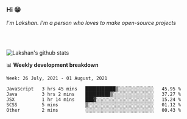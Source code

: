 ### Hi 😁

*I'm Lakshan. I'm a person who loves to make open-source projects*


<br/><br/>

![Lakshan's github stats](https://github-readme-stats.vercel.app/api?username=sandaruwan98&show_icons=true&theme=prussian )<br/>



📊 **Weekly development breakdown**
<!--START_SECTION:waka-->
```text
Week: 26 July, 2021 - 01 August, 2021

JavaScript   3 hrs 45 mins   ███████████▒░░░░░░░░░░░░░   45.95 % 
Java         3 hrs 2 mins    █████████▒░░░░░░░░░░░░░░░   37.27 % 
JSX          1 hr 14 mins    ███▓░░░░░░░░░░░░░░░░░░░░░   15.24 % 
SCSS         5 mins          ▒░░░░░░░░░░░░░░░░░░░░░░░░   01.12 % 
Other        2 mins          ░░░░░░░░░░░░░░░░░░░░░░░░░   00.43 % 
```
<!--END_SECTION:waka-->

